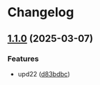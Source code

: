 # Changelog

## [1.1.0](https://github.com/VladyslavLytovchenko/test-release-please/compare/folder-a-v1.0.1...folder-a/v1.1.0) (2025-03-07)


### Features

* upd22 ([d83bdbc](https://github.com/VladyslavLytovchenko/test-release-please/commit/d83bdbcdb5fb16a9f7a81cabf8ac66be4796744d))
